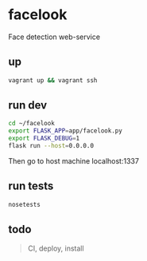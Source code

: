 # facelook
Face detection web-service

## up
```bash
vagrant up && vagrant ssh
```

## run dev
```bash
cd ~/facelook
export FLASK_APP=app/facelook.py
export FLASK_DEBUG=1
flask run --host=0.0.0.0
```
Then go to host machine localhost:1337

## run tests
```bash
nosetests
```

## todo
>CI, deploy, install
